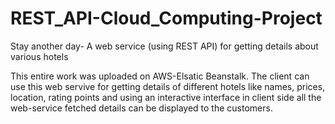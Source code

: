 # REST_API-Cloud_Computing-Project
Stay another day- A web service (using REST API) for getting details about various hotels

This entire work was uploaded on AWS-Elsatic Beanstalk. The client can use this web servive for getting details of different hotels like names, prices, location, rating points and using an interactive interface in client side all the web-service fetched details can be displayed to the customers.
